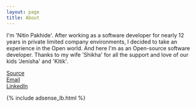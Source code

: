 ```yaml
---
layout: page
title: About
---
```


<p class="message">
  I'm 'Nitin Pakhide'. After working as a software developer for nearly 12 years in private limited company environments, I decided to take an experience in the Open world. And here I'm as an Open-source software developer.
  Thanks to my wife 'Shikha' for all the support and love of our kids 'Jenisha' and 'Kitik'.
</p>

[Source](http://github.com/nishjeki/nishjeki.github.io)<br/>
[Email](mailto:nishjeki@gmail.com) <br/>
[LinkedIn](https://in.linkedin.com/in/nitinpakhide)

{% include adsense_lb.html %}